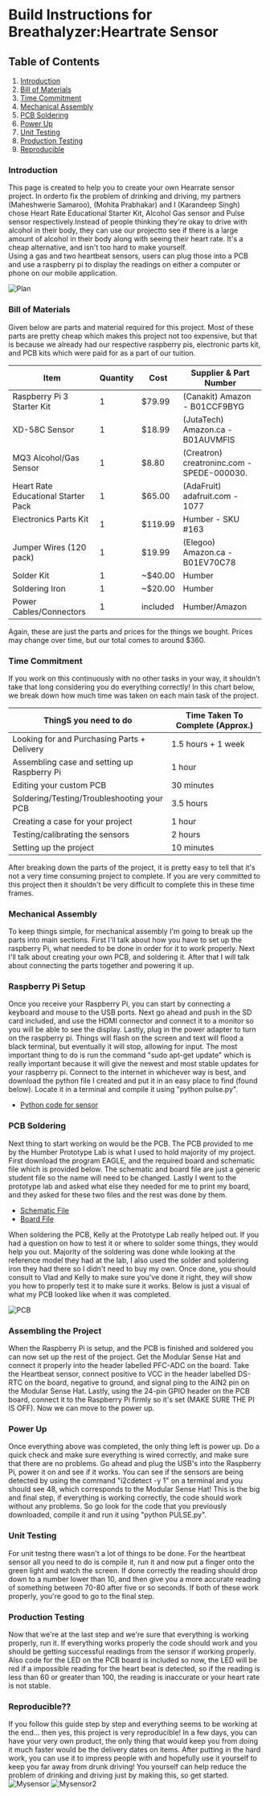  # Build Instructions for Breathalyzer:Heartrate Sensor

## Table of Contents
1. [Introduction](#introduction)
2. [Bill of Materials](#bill-of-materials)
3. [Time Commitment](#time-commitment)
4. [Mechanical Assembly](#mechanical-assembly)
5. [PCB Soldering](#pcb-soldering)
6. [Power Up](#power-up)
7. [Unit Testing](#unit-testing)
8. [Production Testing](#production-testing)
9. [Reproducible](#reproducible)

### Introduction
This page is created to help you to create your own Hearrate sensor project. In orderto fix the problem of drinking and driving, my partners (Maheshwerie Samaroo), (Mohita Prabhakar) and I (Karandeep Singh) chose Heart Rate Educational Starter Kit, Alcohol Gas sensor and Pulse sensor respectively.Instead of people thinking they're okay to drive with alcohol in their body, they can use our projectto see if there is a large amount of alcohol in their body along with seeing their heart rate. It's a cheap alternative, and isn't too hard to make yourself.
<br>
Using a gas and two heartbeat sensors, users can plug those into a PCB and use a raspberry pi to display the readings on either a computer or phone on our mobile application.

![Plan](https://github.com/N01150244/pulsesensor/blob/master/Plan.png)

### Bill of Materials
Given below are parts and material required for this project. Most of these
parts are pretty cheap which makes this project not too expensive, but that is
because we already had our respective raspberry pis, electronic parts kit, and  PCB kits which were
paid for as a part of our tuition. 

| **Item**                               | **Quantity** | **Cost**  | **Supplier & Part Number**                  |
|--------------------------------------- |--------------|-----------|---------------------------------------------|
| Raspberry Pi 3 Starter Kit             | 1            | \$79.99   | (Canakit) Amazon - B01CCF9BYG               |
| XD-58C Sensor                          | 1            | \$18.99   | (JutaTech) Amazon.ca - B01AUVMFIS           |
| MQ3 Alcohol/Gas Sensor                 | 1            | \$8.80    | (Creatron) creatroninc.com - SPEDE-000030.  |
| Heart Rate Educational Starter Pack    | 1            | \$65.00   | (AdaFruit) adafruit.com - 1077              |
| Electronics Parts Kit                  | 1            | \$119.99  | Humber - SKU \#163                          |
| Jumper Wires (120 pack)                | 1            | \$19.99   | (Elegoo) Amazon.ca - B01EV70C78             |
| Solder Kit                             | 1            | \~\$40.00 | Humber                                      |
| Soldering Iron                         | 1            | \~\$20.00 | Humber                                      |
| Power Cables/Connectors                | 1            | included  | Humber/Amazon                               |

Again, these are just the parts and prices for the things we bought. Prices may
change over time, but our total comes to around \$360.

### Time Commitment
If you work on this continuously with no other
tasks in your way, it shouldn't take that long considering you do everything
correctly! In this chart below, we break down how much time was taken on each
main task of the project.

| ThingS you need to do                       | Time Taken To Complete (Approx.) |
|---------------------------------------------|----------------------------------|
| Looking for and Purchasing Parts + Delivery | 1.5 hours + 1 week               |
| Assembling case and setting up Raspberry Pi | 1 hour                           |
| Editing your custom PCB                     | 30 minutes                       |
| Soldering/Testing/Troubleshooting your PCB  | 3.5 hours                        |
| Creating a case for your project            | 1 hour                           |
| Testing/calibrating the sensors             | 2 hours                          |
| Setting up the project                      | 10 minutes                       |

After breaking down the parts of the project, it is pretty easy to tell that
it's not a very time consuming project to complete. If you are very committed to
this project then it shouldn't be very difficult to complete this in these time
frames.

### Mechanical Assembly
To keep things simple, for mechanical assembly I'm going to break up the parts into main sections. First I'll talk about how you have to set up the raspberry Pi, what needed to be done in order for it to work properly. Next I'll talk about creating your own PCB, and soldering it. After that I will talk about connecting the parts together and powering it up.
### Raspberry Pi Setup
Once you receive your Raspberry Pi, you can start by connecting a keyboard and mouse to the USB ports. Next go ahead and push in the SD card included, and use the HDMI connector and connect it to a monitor so you will be able to see the display. Lastly, plug in the power adapter to turn on the raspberry pi. Things will flash on the screen and text will flood a black terminal, but eventually it will stop, allowing for input. The most important thing to do is run the command "sudo apt-get update" which is really important because it will give the newest and most stable updates for your raspberry pi. 
Connect to the internet in whichever way is best, and download the python file I created and put it in an easy place to find (found below). Locate it in a terminal and compile it using "python pulse.py".

-  [Python code for sensor](https://github.com/N01150244/pulsesensor/blob/master/pulse.py)

### PCB Soldering
Next thing to start working on would be the PCB. The PCB provided to me by the Humber Prototype Lab is what I used to hold majority of my project. First download the program EAGLE, and the required board and schematic file which is provided below. The schematic and board file are just a generic student file so the name will need to be changed. Lastly I went to the prototype lab and asked what else they needed for me to print my board, and they asked for these two files and the rest was done by them.

-  [Schematic File](https://github.com/N01150244/pulsesensor/blob/master/HSHV4-student%20version.sch)<br>
-  [Board File](https://github.com/N01150244/pulsesensor/blob/master/HSHV4-student%20version.brd)<br>

When soldering the PCB, Kelly at the Prototype Lab really helped out. If you had a question on how to test it or where to solder some things, they would help you out. Majority of the soldering was done while looking at the reference model they had at the lab, I also used the solder and soldering iron they had there so I didn't need to buy my own. Once done, you should consult to Vlad and Kelly to make sure you've done it right, they will show you how to properly test it to make sure it works. Below is just a visual of what my PCB looked like when it was completed.

![PCB](https://github.com/N01150244/pulsesensor/blob/master/pcb1.jpg)

### Assembling the Project
When the Raspberry Pi is setup, and the PCB is finished and soldered you can now set up the rest of the project. Get the Modular Sense Hat and connect it properly into the header labelled PFC-ADC on the board. Take the Heartbeat sensor, connect positive to VCC in the header labelled DS-RTC on the board, negative to ground, and signal ping to the AIN2 pin on the Modular Sense Hat. Lastly, using the 24-pin GPIO header on the PCB board, connect it to the Raspberry Pi firmly so it's set (MAKE SURE THE PI IS OFF). Now we can move to the power up.

### Power Up
Once everything above was completed, the only thing left is power up. Do a quick check and make sure everything is wired correctly, and make sure that there are no problems. Go ahead and plug the USB's into the Raspberry Pi, power it on and see if it works. You can see if the sensors are being detected by using the command "i2cdetect -y 1" on a terminal and you should see 48, which corresponds to the Modular Sense Hat! This is the big and final step, if everything is working correctly, the code should work without any problems. So go look for the code that you previously downloaded, compile it and run it using "python PULSE.py".

### Unit Testing
For unit testng there wasn't a lot of things to be done. For the heartbeat sensor all you need to do is compile it, run it and now put a finger onto the green light and watch the screen. If done correctly the reading should drop down to a number lower than 10, and then give you a more accurate reading of something between 70-80 after five or so seconds. If both of these work properly, you're good to go to the final step.

### Production Testing
Now that we're at the last step and we're sure that everything is working properly, run it. If everything works properly the code should work and you should be getting successful readings from the sensor if working properly. Also code for the LED on the PCB board is included so now, the LED will be red if a impossible reading for the heart beat is detected, so if the reading is less than 60 or greater than 100, the reading is inaccurate or your heart rate is not stable.

### Reproducible??
If you follow this guide step by step and everything seems to be working at the end... then yes, this project is very reproducible! In a few days, you can have your very own product, the only thing that would keep you from doing it much faster would be the delivery dates on items. After putting in the hard work, you can use it to impress people with and hopefully use it yourself to keep you far away from drunk driving! You yourself can help reduce the problem of drinking and driving just by making this, so get started.<br>
![Mysensor](https://github.com/N01150244/pulsesensor/blob/master/mysensor.jpg)
![Mysensor2](https://github.com/N01150244/pulsesensor/blob/master/mysensor2.JPG)

